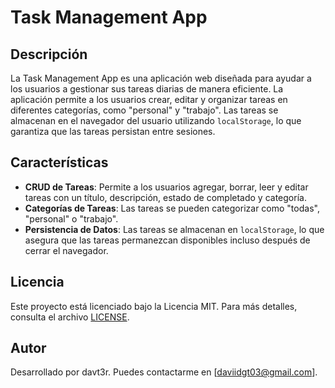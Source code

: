 # Task Management App

## Descripción

La Task Management App es una aplicación web diseñada para ayudar a los usuarios a gestionar sus tareas diarias de manera eficiente. La aplicación permite a los usuarios crear, editar y organizar tareas en diferentes categorías, como "personal" y "trabajo". Las tareas se almacenan en el navegador del usuario utilizando `localStorage`, lo que garantiza que las tareas persistan entre sesiones.

## Características

- **CRUD de Tareas**: Permite a los usuarios agregar, borrar, leer y editar tareas con un título, descripción, estado de completado y categoría.
- **Categorías de Tareas**: Las tareas se pueden categorizar como "todas", "personal" o "trabajo".
- **Persistencia de Datos**: Las tareas se almacenan en `localStorage`, lo que asegura que las tareas permanezcan disponibles incluso después de cerrar el navegador.

## Licencia

Este proyecto está licenciado bajo la Licencia MIT. Para más detalles, consulta el archivo [LICENSE](LICENSE).

## Autor

Desarrollado por davt3r. Puedes contactarme en [daviidgt03@gmail.com].
